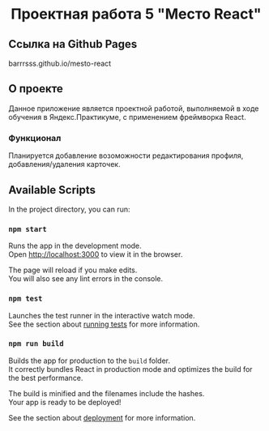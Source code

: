 <h1 align="center">Проектная работа 5 "Место React"</h1>

## Ссылка на Github Pages
barrrsss.github.io/mesto-react

## О проекте

Данное приложение является проектной работой, выполняемой в ходе обучения в Яндекс.Практикуме, с применением фреймворка React.

### Функционал

Планируется добавление возоможности редактирования профиля, добавления/удаления карточек.

## Available Scripts

In the project directory, you can run:

### `npm start`

Runs the app in the development mode.\
Open [http://localhost:3000](http://localhost:3000) to view it in the browser.

The page will reload if you make edits.\
You will also see any lint errors in the console.

### `npm test`

Launches the test runner in the interactive watch mode.\
See the section about [running tests](https://facebook.github.io/create-react-app/docs/running-tests) for more information.

### `npm run build`

Builds the app for production to the `build` folder.\
It correctly bundles React in production mode and optimizes the build for the best performance.

The build is minified and the filenames include the hashes.\
Your app is ready to be deployed!

See the section about [deployment](https://facebook.github.io/create-react-app/docs/deployment) for more information.
